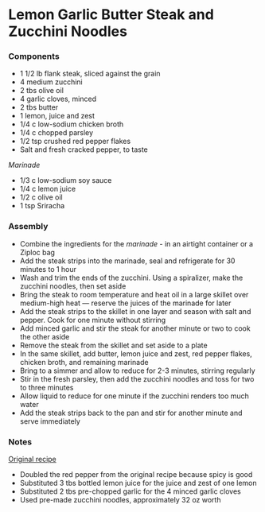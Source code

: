 # Lemon Garlic Butter Steak and Zucchini Noodles

### Components

* 1 1/2 lb flank steak, sliced against the grain
* 4 medium zucchini
* 2 tbs olive oil
* 4 garlic cloves, minced
* 2 tbs butter
* 1 lemon, juice and zest
* 1/4 c low-sodium chicken broth
* 1/4 c chopped parsley
* 1/2 tsp crushed red pepper flakes
* Salt and fresh cracked pepper, to taste

_Marinade_
* 1/3 c low-sodium soy sauce
* 1/4 c lemon juice
* 1/2 c olive oil
* 1 tsp Sriracha

### Assembly
* Combine the ingredients for the _marinade_  -  in an airtight container or a Ziploc bag
* Add the steak strips into the marinade, seal and refrigerate for 30 minutes to 1 hour
* Wash and trim the ends of the zucchini. Using a spiralizer, make the zucchini noodles, then set aside
* Bring the steak to room temperature and heat oil in a large skillet over medium-high heat — reserve the juices of the marinade for later
* Add the steak strips to the skillet in one layer and season with salt and pepper. Cook for one minute without stirring
* Add minced garlic and stir the steak for another minute or two to cook the other aside
* Remove the steak from the skillet and set aside to a plate
* In the same skillet, add butter, lemon juice and zest, red pepper flakes, chicken broth, and remaining marinade
* Bring to a simmer and allow to reduce for 2-3 minutes, stirring regularly
* Stir in the fresh parsley, then add the zucchini noodles and toss for two to three minutes
* Allow liquid to reduce for one minute if the zucchini renders too much water
* Add the steak strips back to the pan and stir for another minute and serve immediately

### Notes
[Original recipe](https://www.eatwell101.com/garlic-butter-steak-and-zucchini-noodles-recipe)

* Doubled the red pepper from the original recipe because spicy is good
* Substituted 3 tbs bottled lemon juice for the juice and zest of one lemon
* Substituted 2 tbs pre-chopped garlic for the 4 minced garlic cloves
* Used pre-made zucchini noodles, approximately 32 oz worth
